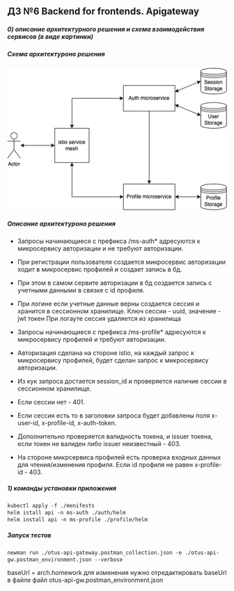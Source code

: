 ## ДЗ №6 Backend for frontends. Apigateway
##### 0) описание архитектурного решения и схема взаимодействия сервисов (в виде картинки)
##### Схема архитектуроно решения 
![api-gateway-diagram.jpg](api-gateway-diagram.jpg)

##### Описание архитектуроно решения 
* Запросы начинающиеся с префикса /ms-auth* адресуются к микросервису авторизации и не требуют авторизации. 
* При регистрации пользователя создается микросервис авторизации ходит в микросервис профилей и создает запись в бд. 
* При этом в самом сервите авторизации в бд создается запись с учетными данными в связке с id профиля. 
* При логине если учетные данные верны создается сессия и хранится в сессионном хранилище. Ключ сессии - uuid, значение - jwt токен При логауте сессия удаляется из хранилища

* Запросы начинающиеся с префикса /ms-profile* адресуются к микросервису профилей и требуют авторизации. 
* Авторизация сделана на стороне istio, на каждый запрос к микросервису профилей, будет сделан запрос к микросервису авторизации. 
* Из кук запроса достается session_id и проверяется наличие сессии в сессионном хранилище. 
* Если сессии нет - 401. 
* Если сессия есть то в заголовки запроса будет добавлены поля x-user-id, x-profile-id, x-auth-token. 
* Дополнительно проверяется валидность токена, и issuer токена, если токен не валиден либо issuer неизвестный - 403. 
* На стороне микрсервиса профилей есть проверка входных данных для чтения/изменения профиля. Если id профиля не равен x-profile-id - 403.

##### 1) команды установки приложения
```
kubectl apply -f ./menifests
helm istall api -n ms-auth ./auth/helm
helm install api -n ms-profile ./profile/helm
```

##### Запуск тестов
```
newman run ./otus-api-gateway.postman_collection.json -e ./otus-api-gw.postman_environment.json --verbose
```
baseUrl = arch.homework для изменения нужно отредактировать baseUrl в файле файл otus-api-gw.postman_environment.json




